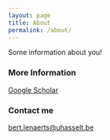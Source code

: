 ```yaml
---
layout: page
title: About
permalink: /about/
---
```


Some information about you!

### More Information

[Google Scholar](https://scholar.google.be/citations?user=RP4y7_8AAAAJ&hl=nl)

### Contact me

[bert.lenaerts@uhasselt.be](mailto:bert.lenaerts@uhasselt.be)
